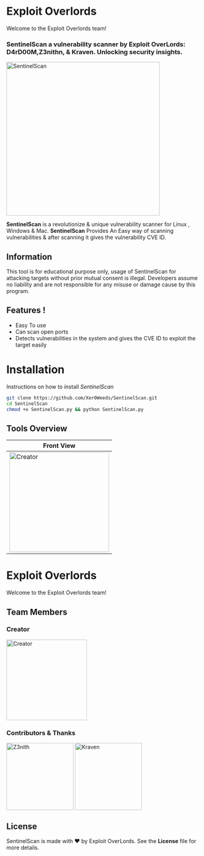 # Exploit Overlords

Welcome to the Exploit Overlords team!



### SentinelScan a vulnerability scanner by Exploit OverLords: D4rD00M,Z3nithn, & Kraven. Unlocking security insights.

<img src="https://github.com/Xer0Weeds/Contributors/blob/main/Creators%20%26%20Projects/SentinelScan.jpg" alt="SentinelScan" width="400" style="vertical-align: bottom;">

**SentinelScan** is a revolutionize & unique vulnerability scanner for Linux , Windows & Mac. **SentinelScan** Provides An Easy way of scanning vulnerabilities & after scanning it gives the vulnerability CVE ID. 
 
 ## Information
 This tool is for educational purpose only, usage of SentinelScan for attacking targets without prior mutual consent is illegal.
Developers assume no liability and are not responsible for any misuse or damage cause by this program.

 ## Features !
 - Easy To use
 - Can scan open ports
 - Detects vulnerabilities in the system and gives the CVE ID 
   to exploit the target easily

# Installation
Instructions on how to install *SentinelScan*
```bash
git clone https://github.com/Xer0Weeds/SentinelScan.git
cd SentinelScan
chmod +x SentinelScan.py && python SentinelScan.py
```

   ## Tools Overview
| Front View |
| ------------ 
|<img align="bottom left" alt="Creator" width="260" src="https://github.com/Xer0Weeds/Contributors/blob/main/Creators%20%26%20Projects/image.jpg">

# Exploit Overlords

Welcome to the Exploit Overlords team!

## Team Members

### Creator
[<img src="https://github.com/Xer0Weeds/Contributors/blob/main/Creators%20%26%20Projects/Xer0Weeds.jpg" alt="Creator" width="210" style="vertical-align: bottom;">](https://github.com/Xer0Weeds)



### Contributors & Thanks
[<img src="https://github.com/Xer0Weeds/Contributors/blob/main/Creators%20%26%20Projects/Z3nith.jpg" alt="Z3nith" width="175" style="vertical-align: bottom;">](https://github.com/Z3nithn)
[<img src="https://github.com/Xer0Weeds/Contributors/blob/main/Creators%20%26%20Projects/Kraven.jpg" alt="Kraven" width="175" style="vertical-align: bottom;">](https://github.com/amanr3207)




## License
SentinelScan is made with ❤️ by Exploit OverLords. See the **License** file for more details.


